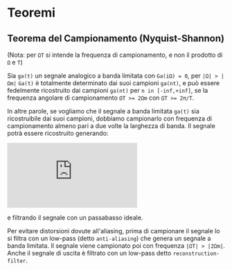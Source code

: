 # Teoremi

## Teorema del Campionamento (Nyquist-Shannon)

(Nota: per `ΩT` si intende la frequenza di campionamento, e non il prodotto di `Ω` e `T`)

Sia `ga(t)` un segnale analogico a banda limitata con `Ga(iΩ) = 0`, per
`|Ω| > |Ωm|` `Ga(t)` è totalmente determinato dai suoi campioni `ga(nt)`, e può
essere fedelmente ricostruito dai campioni `ga(nt)` per `n in [-inf,+inf]`, se la
frequenza angolare di campionamento `ΩT >= 2Ωm` con `ΩT >= 2π/T`.

In altre parole, se vogliamo che il segnale a banda limitata `ga(t)` sia
ricostruibile dai suoi campioni, dobbiamo campionarlo con frequenza di
campionamento almeno pari a due volte la larghezza di banda. Il segnale potrà
essere ricostruito generando:

![Digital->Analog](http://latex.codecogs.com/gif.latex?g_p%28t%29%20%3D%20%5Csum_%7Bn%20%3D%20-%5Cinfty%7D%5E%7B%5Cinfty%7Dg%28n%29%5Cdelta%28t%20-%20nt%29)

e filtrando il segnale con un passabasso ideale.

Per evitare distorsioni dovute all'aliasing, prima di campionare il segnale lo si filtra con un low-pass (detto `anti-aliasing`) che genera un segnale a banda limitata. Il segnale viene campionato poi con frequenza `|ΩT| > |2Ωm|`. Anche il segnale di uscita è filtrato con un low-pass detto `reconstruction-filter`.
